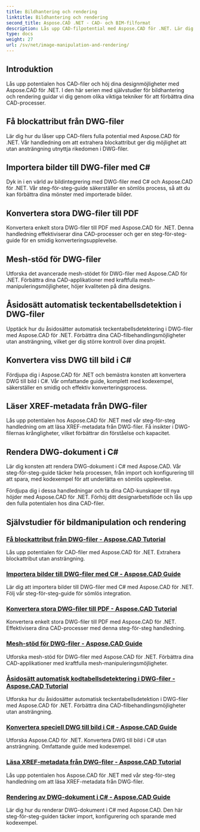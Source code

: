 ```yaml
---
title: Bildhantering och rendering
linktitle: Bildhantering och rendering
second_title: Aspose.CAD .NET - CAD- och BIM-filformat
description: Lås upp CAD-filpotential med Aspose.CAD för .NET. Lär dig extrahering av blockattribut, bildimport, DWG till PDF-konvertering, mesh-stöd och mer utan ansträngning.
type: docs
weight: 27
url: /sv/net/image-manipulation-and-rendering/
---
```


## Introduktion

Lås upp potentialen hos CAD-filer och höj dina designmöjligheter med Aspose.CAD för .NET. I den här serien med självstudier för bildhantering och rendering guidar vi dig genom olika viktiga tekniker för att förbättra dina CAD-processer.

 ## Få blockattribut från DWG-filer 
Lär dig hur du låser upp CAD-filers fulla potential med Aspose.CAD för .NET. Vår handledning om att extrahera blockattribut ger dig möjlighet att utan ansträngning utnyttja rikedomen i DWG-filer.

 ## Importera bilder till DWG-filer med C# 
Dyk in i en värld av bildintegrering med DWG-filer med C# och Aspose.CAD för .NET. Vår steg-för-steg-guide säkerställer en sömlös process, så att du kan förbättra dina mönster med importerade bilder.

 ## Konvertera stora DWG-filer till PDF 
Konvertera enkelt stora DWG-filer till PDF med Aspose.CAD för .NET. Denna handledning effektiviserar dina CAD-processer och ger en steg-för-steg-guide för en smidig konverteringsupplevelse.

 ## Mesh-stöd för DWG-filer 
Utforska det avancerade mesh-stödet för DWG-filer med Aspose.CAD för .NET. Förbättra dina CAD-applikationer med kraftfulla mesh-manipuleringsmöjligheter, höjer kvaliteten på dina designs.

 ## Åsidosätt automatisk teckentabellsdetektion i DWG-filer 
Upptäck hur du åsidosätter automatisk teckentabellsdetektering i DWG-filer med Aspose.CAD för .NET. Förbättra dina CAD-filbehandlingsmöjligheter utan ansträngning, vilket ger dig större kontroll över dina projekt.

 ## Konvertera viss DWG till bild i C# 
Fördjupa dig i Aspose.CAD för .NET och bemästra konsten att konvertera DWG till bild i C#. Vår omfattande guide, komplett med kodexempel, säkerställer en smidig och effektiv konverteringsprocess.

 ## Läser XREF-metadata från DWG-filer 
Lås upp potentialen hos Aspose.CAD för .NET med vår steg-för-steg handledning om att läsa XREF-metadata från DWG-filer. Få insikter i DWG-filernas krångligheter, vilket förbättrar din förståelse och kapacitet.

 ## Rendera DWG-dokument i C# 
Lär dig konsten att rendera DWG-dokument i C# med Aspose.CAD. Vår steg-för-steg-guide täcker hela processen, från import och konfigurering till att spara, med kodexempel för att underlätta en sömlös upplevelse.

Fördjupa dig i dessa handledningar och ta dina CAD-kunskaper till nya höjder med Aspose.CAD för .NET. Förhöj ditt designarbetsflöde och lås upp den fulla potentialen hos dina CAD-filer.
## Självstudier för bildmanipulation och rendering
### [Få blockattribut från DWG-filer - Aspose.CAD Tutorial](./getting-block-attributes-from-dwg/)
Lås upp potentialen för CAD-filer med Aspose.CAD för .NET. Extrahera blockattribut utan ansträngning.
### [Importera bilder till DWG-filer med C# - Aspose.CAD Guide](./importing-images-into-dwg/)
Lär dig att importera bilder till DWG-filer med C# med Aspose.CAD för .NET. Följ vår steg-för-steg-guide för sömlös integration.
### [Konvertera stora DWG-filer till PDF - Aspose.CAD Tutorial](./converting-large-dwg-files-to-pdf/)
Konvertera enkelt stora DWG-filer till PDF med Aspose.CAD för .NET. Effektivisera dina CAD-processer med denna steg-för-steg handledning.
### [Mesh-stöd för DWG-filer - Aspose.CAD Guide](./mesh-support-for-dwg/)
Utforska mesh-stöd för DWG-filer med Aspose.CAD för .NET. Förbättra dina CAD-applikationer med kraftfulla mesh-manipuleringsmöjligheter.
### [Åsidosätt automatisk kodtabellsdetektering i DWG-filer - Aspose.CAD Tutorial](./override-automatic-codepage-detection-in-dwg/)
Utforska hur du åsidosätter automatisk teckentabellsdetektion i DWG-filer med Aspose.CAD för .NET. Förbättra dina CAD-filbehandlingsmöjligheter utan ansträngning.
### [Konvertera speciell DWG till bild i C# - Aspose.CAD Guide](./converting-particular-dwg-to-image/)
Utforska Aspose.CAD för .NET. Konvertera DWG till bild i C# utan ansträngning. Omfattande guide med kodexempel.
### [Läsa XREF-metadata från DWG-filer - Aspose.CAD Tutorial](./reading-xref-metadata-from-dwg/)
Lås upp potentialen hos Aspose.CAD för .NET med vår steg-för-steg handledning om att läsa XREF-metadata från DWG-filer.
### [Rendering av DWG-dokument i C# - Aspose.CAD Guide](./rendering-dwg-documents/)
Lär dig hur du renderar DWG-dokument i C# med Aspose.CAD. Den här steg-för-steg-guiden täcker import, konfigurering och sparande med kodexempel.